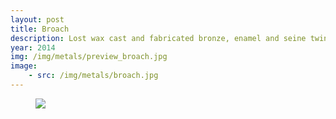 ```yaml
---
layout: post
title: Broach
description: Lost wax cast and fabricated bronze, enamel and seine twine
year: 2014
img: /img/metals/preview_broach.jpg
image:
    - src: /img/metals/broach.jpg
---
```

<figure>
  <img
    class="post-image" src="{{ page.image[0].src }}">
</figure>
